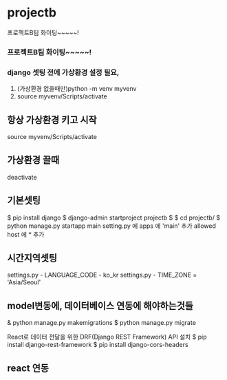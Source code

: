 # projectb
프로젝트B팀 화이팅~~~~~!
### 프로젝트B팀 화이팅~~~~~!


### django 셋팅 전에 가상환경 설정 필요, 
1. (가상환경 없을때만)python -m venv myvenv
2. source myvenv/Scripts/activate 

## 항상 가상환경 키고 시작
source myvenv/Scripts/activate 
## 가상환경 끌때
deactivate
## 기본셋팅
$ pip install django
$ django-admin startproject projectb
$ $ cd projectb/
$ python manage.py startapp main
setting.py 에 apps 에 'main' 추가
allowed host 에 * 추가

## 시간지역셋팅
settings.py - LANGUAGE_CODE - ko_kr
settings.py - TIME_ZONE = 'Asia/Seoul'

## model변동에, 데이터베이스 연동에 해야하는것들
& python manage.py makemigrations
$ python manage.py migrate

 React로 데이터 전달을 위한 DRF(Django REST Framework) API 설치
$ pip install django-rest-framework
$ pip install django-cors-headers

## react 연동
